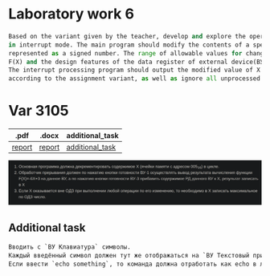 # Laboratory work 6
```python
Based on the variant given by the teacher, develop and explore the operation of a data exchange software complex
in interrupt mode. The main program should modify the contents of a specified memory cell (X), which should be 
represented as a signed number. The range of allowable values for changing X should be limited by a given function
F(X) and the design features of the data register of external device(ВУ) (8-bit signed representation). 
The interrupt processing program should output the modified value of X to the data register of external device(ВУ)
according to the assignment variant, as well as ignore all unprocessed interrupts.
```
# Var 3105
|.pdf|.docx | additional_task |
|---|---|---|
| [report](./docs/report.pdf) | [report](./docs/report.docx) | [additional_task](./additional_task.asm)|

![Задание](./docs/task.png)

## Additional task
```python
Вводить с `ВУ Клавиатура` символы. 
Каждый введённый символ должен тут же отображаться на `ВУ Текстовый принтер`(прерывание). 
Если ввести `echo something`, то команда должна отработать как echo в линуксе, т.е. вывести `something`.
```
